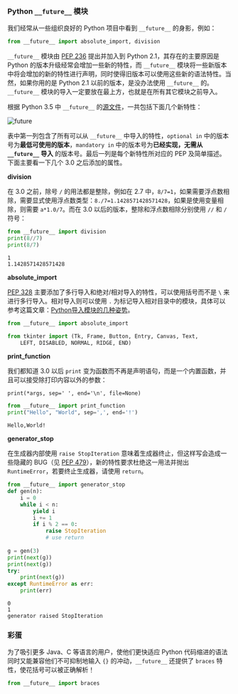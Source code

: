 
### Python `__future__` 模块

我们经常从一些组织良好的 Python 项目中看到 `__future__` 的身影，例如：


```python
from __future__ import absolute_import, division
```

`__future__` 模块由 [PEP 236](https://www.python.org/dev/peps/pep-0236/) 提出并加入到 Python 2.1，其存在的主要原因是 Python 的版本升级经常会增加一些新的特性，而 `__future__` 模块将一些新版本中将会增加的新的特性进行声明，同时使得旧版本可以使用这些新的语法特性。当然，如果你用的是 Python 2.1 以前的版本，是没办法使用 `__future__` 的。`__future__` 模块的导入一定要放在最上方，也就是在所有其它模块之前导入。

根据 Python 3.5 中 `__future__` 的[源文件](https://hg.python.org/cpython/file/3.5/Lib/__future__.py)，一共包括下面几个新特性：

![__future__](http://qncdn.rainy.im/__future__.png)

表中第一列包含了所有可以从 `__future__` 中导入的特性，`optional in` 中的版本号为**最低可使用的版本**，`mandatory in` 中的版本号为**已经实现，无需从 `__future__` 导入** 的版本号。最后一列是每个新特性所对应的 PEP 及简单描述。下面主要看一下几个 3.0 之后添加的属性。

**division**

在 3.0 之前，除号 `/` 的用法都是整除，例如在 2.7 中，`8/7=1`，如果需要浮点数相除，需要显式使用浮点数类型：`8./7=1.1428571428571428`，如果是使用变量相除，则需要 `a*1.0/7`。而在 3.0 以后的版本，整除和浮点数相除分别使用 `//` 和 `/` 符号：


```python
from __future__ import division
print(8//7)
print(8/7)
```

    1
    1.1428571428571428


**absolute_import**

[PEP 328](https://www.python.org/dev/peps/pep-0328/) 主要添加了多行导入和绝对/相对导入的特性，可以使用括号而不是 `\` 来进行多行导入。相对导入则可以使用 `.` 为标记导入相对目录中的模块，具体可以参考这篇文章：[Python导入模块的几种姿势](http://codingpy.com/article/python-import-101/)。


```python
from __future__ import absolute_import

from tkinter import (Tk, Frame, Button, Entry, Canvas, Text,
    LEFT, DISABLED, NORMAL, RIDGE, END)
```

**print_function**

我们都知道 3.0 以后 `print` 变为函数而不再是声明语句，而是一个内置函数，并且可以接受除打印内容以外的参数：

`print(*args, sep=' ', end='\n', file=None)`


```python
from __future__ import print_function
print("Hello", "World", sep=',', end='!')
```

    Hello,World!

**generator_stop**

在生成器内部使用 `raise StopIteration` 意味着生成器终止，但这样写会造成一些隐藏的 BUG（见 [PEP 479](https://www.python.org/dev/peps/pep-0479/)），新的特性要求杜绝这一用法并抛出 `RuntimeError`，若要终止生成器，请使用 `return`。


```python
from __future__ import generator_stop
def gen(n):
    i = 0
    while i < n:
        yield i
        i += 1
        if i % 2 == 0:
            raise StopIteration
            # use return
        
g = gen(3)
print(next(g))
print(next(g))
try:
    print(next(g))
except RuntimeError as err:
    print(err)
```

    0
    1
    generator raised StopIteration


### 彩蛋

为了吸引更多 Java、C 等语言的用户，使他们更快适应 Python 代码缩进的语法同时又能兼容他们不可抑制地输入 `{}` 的冲动，`__future__` 还提供了 `braces` 特性，使花括号可以被正确解析！

```py
from __future__ import braces
```
